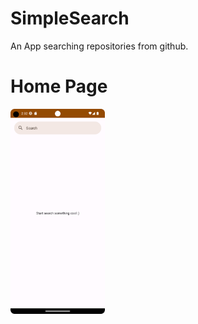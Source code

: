 # SimpleSearch
An App searching repositories from github.
# Home Page
<img src="https://github.com/ylchen19/SimpleSearch/blob/master/homePage.png" width=30% height=30%>
